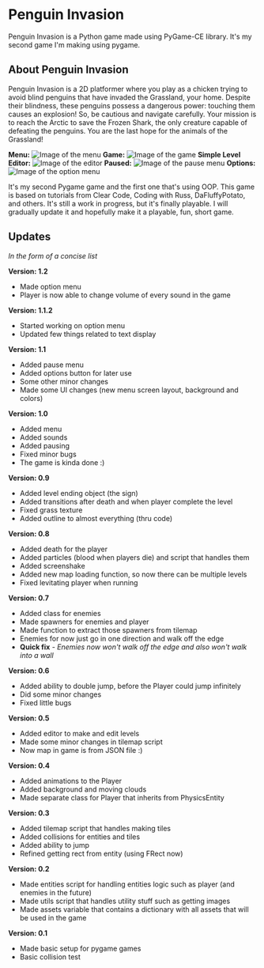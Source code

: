 
# Penguin Invasion

Penguin Invasion is a Python game made using PyGame-CE library. It's my second game I'm making using pygame.

## About Penguin Invasion

Penguin Invasion is a 2D platformer where you play as a chicken trying to avoid blind penguins that have invaded the Grassland, your home. Despite their blindness, these penguins possess a dangerous power: touching them causes an explosion! So, be cautious and navigate carefully. Your mission is to reach the Arctic to save the Frozen Shark, the only creature capable of defeating the penguins. You are the last hope for the animals of the Grassland!

**Menu:**
![Image of the menu](screenshots/0.png)
**Game:**
![Image of the game](screenshots/1.png)
**Simple Level Editor:**
![Image of the editor](screenshots/2.png)
**Paused:**
![Image of the pause menu](screenshots/3.png)
**Options:**
![Image of the option menu](screenshots/4.png)

It's my second Pygame game and the first one that's using OOP. This game is based on tutorials from Clear Code, Coding with Russ, DaFluffyPotato, and others. It's still a work in progress, but it's finally playable. I will gradually update it and hopefully make it a playable, fun, short game.


## Updates
*In the form of a concise list*

**Version: 1.2**
- Made option menu
- Player is now able to change volume of every sound in the game

**Version: 1.1.2**
- Started working on option menu
- Updated few things related to text display

**Version: 1.1**
- Added pause menu
- Added options button for later use
- Some other minor changes
- Made some UI changes (new menu screen layout, background and colors)


**Version: 1.0**
- Added menu
- Added sounds
- Added pausing
- Fixed minor bugs
- The game is kinda done :)

**Version: 0.9**
- Added level ending object (the sign)
- Added transitions after death and when player complete the level
- Fixed grass texture
- Added outline to almost everything (thru code)

**Version: 0.8**
- Added death for the player
- Added particles (blood when players die) and script that handles them
- Added screenshake
- Added new map loading function, so now there can be multiple levels
- Fixed levitating player when running


**Version: 0.7**
- Added class for enemies
- Made spawners for enemies and player
- Made function to extract those spawners from tilemap
- Enemies for now just go in one direction and walk off the edge
- **Quick fix** - *Enemies now won't walk off the edge and also won't walk into a wall*


**Version: 0.6**
- Added ability to double jump, before the Player could jump infinitely
- Did some minor changes
- Fixed little bugs

**Version: 0.5**
- Added editor to make and edit levels
- Made some minor changes in tilemap script
- Now map in game is from JSON file :)

**Version: 0.4**
- Added animations to the Player
- Added background and moving clouds
- Made separate class for Player that inherits from PhysicsEntity

**Version: 0.3**
- Added tilemap script that handles making tiles
- Added collisions for entities and tiles
- Added ability to jump
- Refined getting rect from entity (using FRect now)

**Version: 0.2**
- Made entities script for handling entities logic such as player (and enemies in the future)
- Made utils script that handles utility stuff such as getting images
- Made assets variable that contains a dictionary with all assets that will be used in the game

**Version: 0.1**
- Made basic setup for pygame games
- Basic collision test
